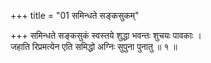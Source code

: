 +++
title = "01 समिन्धते सङ्कसुकम्"

+++
समिन्धते सङ्कसुकं स्वस्तये शुद्धा भवन्तः शुचयः पावकाः ।  
जहाति रिप्रमत्येन एति समिद्धो अग्निः सुपुना पुनातु ॥ १ ॥
